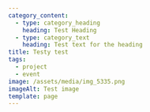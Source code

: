```yaml
---
category_content:
  - type: category_heading
    heading: Test Heading
  - type: category_text
    heading: Test text for the heading
title: Testy test
tags:
  - project
  - event
image: /assets/media/img_5335.png
imageAlt: Test image
template: page
---
```

